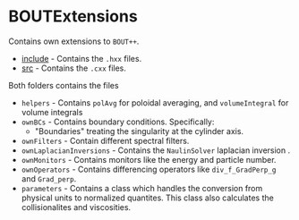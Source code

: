 # BOUTExtensions

Contains own extensions to `BOUT++`.

* [include](include) - Contains the `.hxx` files.
* [src](src) - Contains the `.cxx` files.

Both folders contains the files

* `helpers` - Contains `polAvg` for poloidal averaging, and `volumeIntegral`
  for volume integrals
* `ownBCs` - Contains boundary conditions.
  Specifically:
    * "Boundaries" treating the singularity at the cylinder axis.
* `ownFilters` - Contain different spectral filters.
* `ownLaplacianInversions` - Contains the `NaulinSolver` laplacian inversion .
* `ownMonitors` - Contains monitors like the energy and particle number.
* `ownOperators` - Contains differencing operators like `div_f_GradPerp_g` and
  `Grad_perp`.
* `parameters` - Contains a class which handles the conversion from physical
  units to normalized quantites. This class also calculates the collisionalites
  and viscosities.
